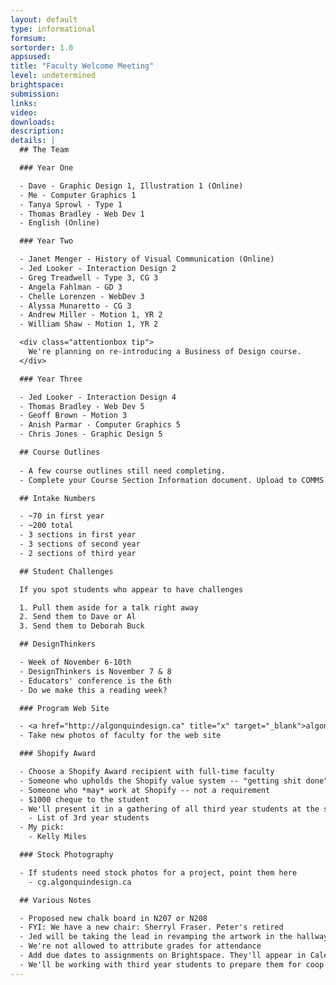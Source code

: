 ```yaml
---
layout: default
type: informational
formsum: 
sortorder: 1.0
appsused: 
title: "Faculty Welcome Meeting"
level: undetermined
brightspace: 
submission:
links:
video: 
downloads: 
description: 
details: |
  ## The Team

  ### Year One

  - Dave - Graphic Design 1, Illustration 1 (Online)
  - Me - Computer Graphics 1
  - Tanya Sprowl - Type 1
  - Thomas Bradley - Web Dev 1
  - English (Online)

  ### Year Two

  - Janet Menger - History of Visual Communication (Online)
  - Jed Looker - Interaction Design 2
  - Greg Treadwell - Type 3, CG 3
  - Angela Fahlman - GD 3
  - Chelle Lorenzen - WebDev 3
  - Alyssa Munaretto - CG 3
  - Andrew Miller - Motion 1, YR 2
  - William Shaw - Motion 1, YR 2

  <div class="attentionbox tip">
    We're planning on re-introducing a Business of Design course.
  </div>

  ### Year Three

  - Jed Looker - Interaction Design 4
  - Thomas Bradley - Web Dev 5
  - Geoff Brown - Motion 3
  - Anish Parmar - Computer Graphics 5
  - Chris Jones - Graphic Design 5

  ## Course Outlines
  
  - A few course outlines still need completing.
  - Complete your Course Section Information document. Upload to COMMS.

  ## Intake Numbers

  - ~70 in first year
  - ~200 total
  - 3 sections in first year
  - 3 sections of second year
  - 2 sections of third year

  ## Student Challenges

  If you spot students who appear to have challenges

  1. Pull them aside for a talk right away
  2. Send them to Dave or Al
  3. Send them to Deborah Buck

  ## DesignThinkers

  - Week of November 6-10th
  - DesignThinkers is November 7 & 8
  - Educators' conference is the 6th
  - Do we make this a reading week?

  ### Program Web Site

  - <a href="http://algonquindesign.ca" title="x" target="_blank">algonquindesign.ca</a> Let's promote it.
  - Take new photos of faculty for the web site

  ### Shopify Award

  - Choose a Shopify Award recipient with full-time faculty
  - Someone who upholds the Shopify value system -- "getting shit done"
  - Someone who *may* work at Shopify -- not a requirement
  - $1000 cheque to the student
  - We'll present it in a gathering of all third year students at the start of the year
    - List of 3rd year students
  - My pick:
    - Kelly Miles

  ### Stock Photography

  - If students need stock photos for a project, point them here
    - cg.algonquindesign.ca

  ## Various Notes

  - Proposed new chalk board in N207 or N208
  - FYI: We have a new chair: Sherryl Fraser. Peter's retired
  - Jed will be taking the lead in revamping the artwork in the hallway
  - We're not allowed to attribute grades for attendance
  - Add due dates to assignments on Brightspace. They'll appear in Calendar
  - We'll be working with third year students to prepare them for coop & the workplace
---
```

